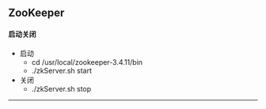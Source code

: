 ## ZooKeeper

#### 启动关闭

- 启动
  - cd /usr/local/zookeeper-3.4.11/bin
  - ./zkServer.sh start
- 关闭
  - ./zkServer.sh stop

---

